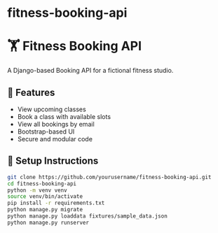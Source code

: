 # fitness-booking-api
# 🏋️ Fitness Booking API

A Django-based Booking API for a fictional fitness studio.

## 📌 Features

- View upcoming classes
- Book a class with available slots
- View all bookings by email
- Bootstrap-based UI
- Secure and modular code

## 🚀 Setup Instructions

```bash
git clone https://github.com/yourusername/fitness-booking-api.git
cd fitness-booking-api
python -m venv venv
source venv/bin/activate
pip install -r requirements.txt
python manage.py migrate
python manage.py loaddata fixtures/sample_data.json
python manage.py runserver
